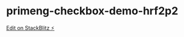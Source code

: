 # primeng-checkbox-demo-hrf2p2

[Edit on StackBlitz ⚡️](https://stackblitz.com/edit/primeng-checkbox-demo-hrf2p2)